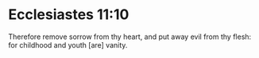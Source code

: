 # Ecclesiastes 11:10

Therefore remove sorrow from thy heart, and put away evil from thy flesh: for childhood and youth [are] vanity.